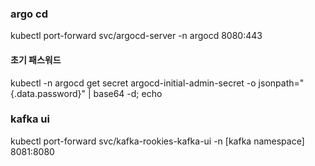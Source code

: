 
### argo cd
kubectl port-forward svc/argocd-server -n argocd 8080:443

#### 초기 패스워드 
kubectl -n argocd get secret argocd-initial-admin-secret -o jsonpath="{.data.password}" | base64 -d; echo

### kafka ui
kubectl port-forward svc/kafka-rookies-kafka-ui  -n [kafka namespace] 8081:8080